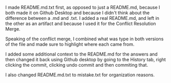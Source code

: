 I made README.md.txt first, as opposed to just a README.md, because I both made it on Github Desktop and because I didn't think about the difference between a .md and .txt. I added a real README.md, and left in the other as an artifact and because I used it for the Conflict Resolution Merge. 

Speaking of the conflict merge, I combined what was type in both versions of the file and made sure to highlight where each came from. 

I added some additional context to the README.md for the answers and then changed it back using Github desktop by going to the History tab, right clicking the commit, clicking undo commit and then commiting that. 

I also changed README.md.txt to mistake.txt for organization reasons. 
